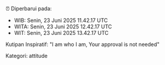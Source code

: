⏰ Diperbarui pada:
- WIB: Senin, 23 Juni 2025 11.42.17 UTC
- WITA: Senin, 23 Juni 2025 12.42.17 UTC
- WIT: Senin, 23 Juni 2025 13.42.17 UTC

Kutipan Inspiratif:
"I am who I am, Your approval is not needed"


Kategori: attitude

